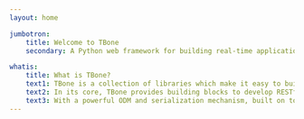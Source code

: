 ```yaml
---
layout: home

jumbotron:
    title: Welcome to TBone
    secondary: A Python web framework for building real-time applications and full-duplex RESTFul APIs

whatis:
    title: What is TBone?
    text1: TBone is a collection of libraries which make it easy to build real time web applications and services with Python.
    text2: In its core, TBone provides building blocks to develop RESTful APIs that are protocol agnostic, supporting HTTP and Websockets out of the box. 
    text3: With a powerful ODM and serialization mechanism, built on top of AsyncIO, TBone provides and easy-to-use infrastructure to build modern APIs which are not only full-duplex, but also execute asynchronously.
---
```


